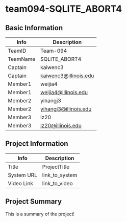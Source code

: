 # team094-SQLITE_ABORT4

## Basic Information

|   Info      |        Description     |
| ----------- | ---------------------- |
| TeamID      |        Team-094        |
| TeamName    |      SQLITE_ABORT4     |
| Captain     |       kaiwenc3         |
| Captain     |  kaiwenc3@illinois.edu |
| Member1     |        weijia4         |
| Member1     |   weijia4@illinois.edu |
| Member2     |        yihangj3        |
| Member2     |  yihangj3@illinois.edu |
| Member3     |         lz20           |
| Member3     |   lz20@illinois.edu    |

## Project Information

|   Info      |        Description     |
| ----------- | ---------------------- |
|  Title      |       ProjectTitle     |
| System URL  |      link_to_system    |
| Video Link  |      link_to_video     |

## Project Summary

This is a summary of the project!
